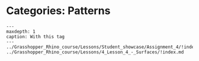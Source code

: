 # Categories: Patterns

```{toctree}
---
maxdepth: 1
caption: With this tag
---
../Grasshopper_Rhino_course/Lessons/Student_showcase/Assignment_4/!index.md
../Grasshopper_Rhino_course/Lessons/4_Lesson_4_-_Surfaces/!index.md
```
